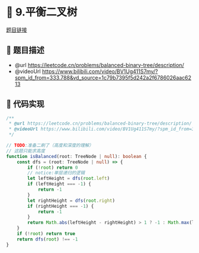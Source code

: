 # 🎳 9.平衡二叉树

[题目链接](https://leetcode.cn/problems/balanced-binary-tree/description/)

## 📎 题目描述
* @url https://leetcode.cn/problems/balanced-binary-tree/description/
 * @videoUrl https://www.bilibili.com/video/BV1Ug411S7my/?spm_id_from=333.788&vd_source=1c79b7395f5d242a2f6786026aac6213

## 📄 代码实现
```typescript
/**
 * @url https://leetcode.cn/problems/balanced-binary-tree/description/
 * @videoUrl https://www.bilibili.com/video/BV1Ug411S7my/?spm_id_from=333.788&vd_source=1c79b7395f5d242a2f6786026aac6213
 */

// TODO:准备二刷了（高度和深度的理解）
// 这题只能求高度
function isBalanced(root: TreeNode | null): boolean {
    const dfs = (root: TreeNode | null) => {
        if (!root) return 0
        // notice:单层递归的逻辑
        let leftHeight = dfs(root.left)
        if (leftHeight === -1) {
            return -1
        }
        let rightHeight = dfs(root.right)
        if (rightHeight === -1) {
            return -1
        }
        return Math.abs(leftHeight - rightHeight) > 1 ? -1 : Math.max(leftHeight, rightHeight) + 1
    }
    if (!root) return true
    return dfs(root) !== -1
}

```
